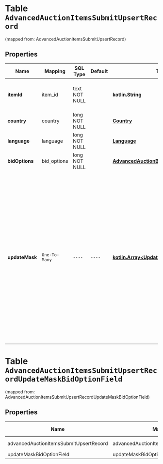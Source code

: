 
# Table `AdvancedAuctionItemsSubmitUpsertRecord`
(mapped from: AdvancedAuctionItemsSubmitUpsertRecord)

## Properties
Name | Mapping | SQL Type | Default | Type | Description | Notes
---- | ------- | -------- | ------- | ---- | ----------- | -----
**itemId** | item_id | text NOT NULL |  | **kotlin.String** | The catalog retail item id in the merchant namespace | 
**country** | country | long NOT NULL |  | [**Country**](Country.md) |  |  [foreignkey]
**language** | language | long NOT NULL |  | [**Language**](Language.md) |  |  [foreignkey]
**bidOptions** | bid_options | long NOT NULL |  | [**AdvancedAuctionBidOptions**](AdvancedAuctionBidOptions.md) |  |  [foreignkey]
**updateMask** | `One-To-Many` | `----` | `----`  | [**kotlin.Array&lt;UpdateMaskBidOptionField&gt;**](UpdateMaskBidOptionField.md) | The list of item bid option fields to be set or updated. Fields specified in the updated mask without a value specified in the &#x60;bid_options&#x60; object in the body will be set to &#x60;null&#x60;. If an item bid option record is being created, fields not specified in the update mask will be initialized to &#x60;null&#x60;. | 






# **Table `AdvancedAuctionItemsSubmitUpsertRecordUpdateMaskBidOptionField`**
(mapped from: AdvancedAuctionItemsSubmitUpsertRecordUpdateMaskBidOptionField)

## Properties
Name | Mapping | SQL Type | Default | Type | Description | Notes
---- | ------- | -------- | ------- | ---- | ----------- | -----
advancedAuctionItemsSubmitUpsertRecord | advancedAuctionItemsSubmitUpsertRecord | long | | kotlin.Long | Primary Key | *one*
updateMaskBidOptionField | updateMaskBidOptionField | long | | kotlin.Long | Foreign Key | *many*



